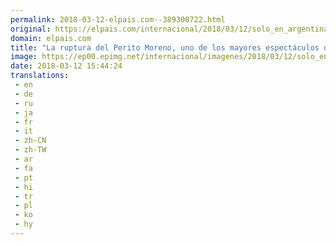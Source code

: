 ```yaml
---
permalink: 2018-03-12-elpais.com--389300722.html
original: https://elpais.com/internacional/2018/03/12/solo_en_argentina/1520859059_206125.html#?ref=rss&format=simple&link=link
domain: elpais.com
title: "La ruptura del Perito Moreno, uno de los mayores espectáculos del mundo, fue de noche y sin público"
image: https://ep00.epimg.net/internacional/imagenes/2018/03/12/solo_en_argentina/1520859059_206125_1520859295_rrss_normal.jpg
date: 2018-03-12 15:44:24
translations: 
 - en
 - de
 - ru
 - ja
 - fr
 - it
 - zh-CN
 - zh-TW
 - ar
 - fa
 - pt
 - hi
 - tr
 - pl
 - ko
 - hy
---
```


